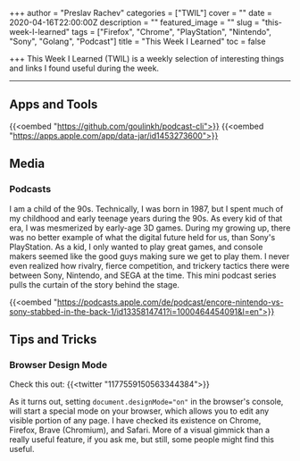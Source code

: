 +++
author = "Preslav Rachev"
categories = ["TWIL"]
cover = ""
date = 2020-04-16T22:00:00Z
description = ""
featured_image = ""
slug = "this-week-I-learned"
tags = ["Firefox", "Chrome", "PlayStation", "Nintendo", "Sony", "Golang", "Podcast"]
title = "This Week I Learned"
toc = false

+++
This Week I Learned (TWIL) is a weekly selection of interesting things and links I found useful during the week.

***

## Apps and Tools

{{<oembed "https://github.com/goulinkh/podcast-cli">}}
{{<oembed "https://apps.apple.com/app/data-jar/id1453273600">}}

## Media

### Podcasts

I am a child of the 90s. Technically, I was born in 1987, but I spent much of my childhood and early teenage years during the 90s. As every kid of that era, I was mesmerized by early-age 3D games. During my growing up, there was no better example of what the digital future held for us, than Sony's PlayStation. As a kid, I only wanted to play great games, and console makers seemed like the good guys making sure we get to play them. I never even realized how rivalry, fierce competition, and trickery tactics there were between Sony, Nintendo, and SEGA at the time. This mini podcast series pulls the curtain of the story behind the stage.

{{<oembed "https://podcasts.apple.com/de/podcast/encore-nintendo-vs-sony-stabbed-in-the-back-1/id1335814741?i=1000464454091&l=en">}}

## Tips and Tricks

### Browser Design Mode
Check this out:
{{<twitter "1177559150563344384">}}

As it turns out, setting `document.designMode="on"` in the browser's console, will start a special mode on your browser, which allows you to edit any visible portion of any page. I have checked its existence on Chrome, Firefox, Brave (Chromium), and Safari. More of a visual gimmick than a really useful feature, if you ask me, but still, some people might find this useful.